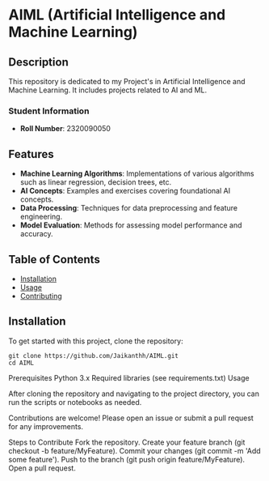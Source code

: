 # AIML (Artificial Intelligence and Machine Learning)

## Description

This repository is dedicated to my Project's in Artificial Intelligence and Machine Learning. It includes projects related to AI and ML.

### Student Information

- **Roll Number**: 2320090050

## Features

- **Machine Learning Algorithms**: Implementations of various algorithms such as linear regression, decision trees, etc.
- **AI Concepts**: Examples and exercises covering foundational AI concepts.
- **Data Processing**: Techniques for data preprocessing and feature engineering.
- **Model Evaluation**: Methods for assessing model performance and accuracy.

## Table of Contents

- [Installation](#installation)
- [Usage](#usage)
- [Contributing](#contributing)

## Installation

To get started with this project, clone the repository:

```
git clone https://github.com/Jaikanthh/AIML.git
cd AIML
```

Prerequisites
Python 3.x
Required libraries (see requirements.txt)
Usage

After cloning the repository and navigating to the project directory, you can run the scripts or notebooks as needed.


Contributions are welcome! Please open an issue or submit a pull request for any improvements.

Steps to Contribute
Fork the repository.
Create your feature branch (git checkout -b feature/MyFeature).
Commit your changes (git commit -m 'Add some feature').
Push to the branch (git push origin feature/MyFeature).
Open a pull request.
